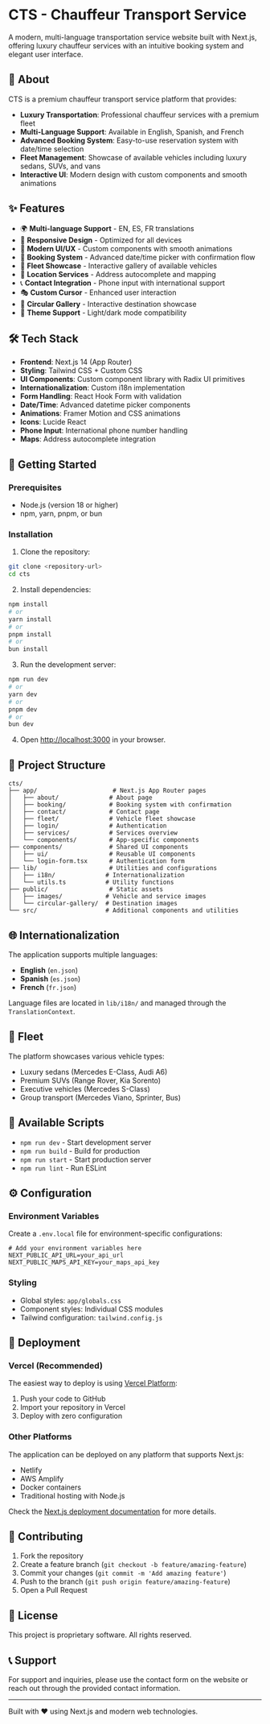 # CTS - Chauffeur Transport Service

A modern, multi-language transportation service website built with Next.js, offering luxury chauffeur services with an intuitive booking system and elegant user interface.

## 🚗 About

CTS is a premium chauffeur transport service platform that provides:
- **Luxury Transportation**: Professional chauffeur services with a premium fleet
- **Multi-Language Support**: Available in English, Spanish, and French
- **Advanced Booking System**: Easy-to-use reservation system with date/time selection
- **Fleet Management**: Showcase of available vehicles including luxury sedans, SUVs, and vans
- **Interactive UI**: Modern design with custom components and smooth animations

## ✨ Features

- 🌍 **Multi-language Support** - EN, ES, FR translations
- 📱 **Responsive Design** - Optimized for all devices
- 🎨 **Modern UI/UX** - Custom components with smooth animations
- 📅 **Booking System** - Advanced date/time picker with confirmation flow
- 🚙 **Fleet Showcase** - Interactive gallery of available vehicles
- 📍 **Location Services** - Address autocomplete and mapping
- 📞 **Contact Integration** - Phone input with international support
- 🎭 **Custom Cursor** - Enhanced user interaction
- 🔄 **Circular Gallery** - Interactive destination showcase
- 🌙 **Theme Support** - Light/dark mode compatibility

## 🛠 Tech Stack

- **Frontend**: Next.js 14 (App Router)
- **Styling**: Tailwind CSS + Custom CSS
- **UI Components**: Custom component library with Radix UI primitives
- **Internationalization**: Custom i18n implementation
- **Form Handling**: React Hook Form with validation
- **Date/Time**: Advanced datetime picker components
- **Animations**: Framer Motion and CSS animations
- **Icons**: Lucide React
- **Phone Input**: International phone number handling
- **Maps**: Address autocomplete integration

## 🚀 Getting Started

### Prerequisites

- Node.js (version 18 or higher)
- npm, yarn, pnpm, or bun

### Installation

1. Clone the repository:
```bash
git clone <repository-url>
cd cts
```

2. Install dependencies:
```bash
npm install
# or
yarn install
# or
pnpm install
# or
bun install
```

3. Run the development server:
```bash
npm run dev
# or
yarn dev
# or
pnpm dev
# or
bun dev
```

4. Open [http://localhost:3000](http://localhost:3000) in your browser.

## 📁 Project Structure

```
cts/
├── app/                     # Next.js App Router pages
│   ├── about/              # About page
│   ├── booking/            # Booking system with confirmation
│   ├── contact/            # Contact page
│   ├── fleet/              # Vehicle fleet showcase
│   ├── login/              # Authentication
│   ├── services/           # Services overview
│   └── components/         # App-specific components
├── components/             # Shared UI components
│   ├── ui/                 # Reusable UI components
│   └── login-form.tsx      # Authentication form
├── lib/                    # Utilities and configurations
│   ├── i18n/              # Internationalization
│   └── utils.ts           # Utility functions
├── public/                 # Static assets
│   ├── images/            # Vehicle and service images
│   └── circular-gallery/  # Destination images
└── src/                   # Additional components and utilities
```

## 🌐 Internationalization

The application supports multiple languages:
- **English** (`en.json`)
- **Spanish** (`es.json`) 
- **French** (`fr.json`)

Language files are located in `lib/i18n/` and managed through the `TranslationContext`.

## 🚙 Fleet

The platform showcases various vehicle types:
- Luxury sedans (Mercedes E-Class, Audi A6)
- Premium SUVs (Range Rover, Kia Sorento)
- Executive vehicles (Mercedes S-Class)
- Group transport (Mercedes Viano, Sprinter, Bus)

## 📱 Available Scripts

- `npm run dev` - Start development server
- `npm run build` - Build for production
- `npm run start` - Start production server
- `npm run lint` - Run ESLint

## ⚙️ Configuration

### Environment Variables
Create a `.env.local` file for environment-specific configurations:
```env
# Add your environment variables here
NEXT_PUBLIC_API_URL=your_api_url
NEXT_PUBLIC_MAPS_API_KEY=your_maps_api_key
```

### Styling
- Global styles: `app/globals.css`
- Component styles: Individual CSS modules
- Tailwind configuration: `tailwind.config.js`

## 🚀 Deployment

### Vercel (Recommended)
The easiest way to deploy is using [Vercel Platform](https://vercel.com/new):

1. Push your code to GitHub
2. Import your repository in Vercel
3. Deploy with zero configuration

### Other Platforms
The application can be deployed on any platform that supports Next.js:
- Netlify
- AWS Amplify
- Docker containers
- Traditional hosting with Node.js

Check the [Next.js deployment documentation](https://nextjs.org/docs/app/building-your-application/deploying) for more details.

## 🤝 Contributing

1. Fork the repository
2. Create a feature branch (`git checkout -b feature/amazing-feature`)
3. Commit your changes (`git commit -m 'Add amazing feature'`)
4. Push to the branch (`git push origin feature/amazing-feature`)
5. Open a Pull Request

## 📄 License

This project is proprietary software. All rights reserved.

## 📞 Support

For support and inquiries, please use the contact form on the website or reach out through the provided contact information.

---

Built with ❤️ using Next.js and modern web technologies.
